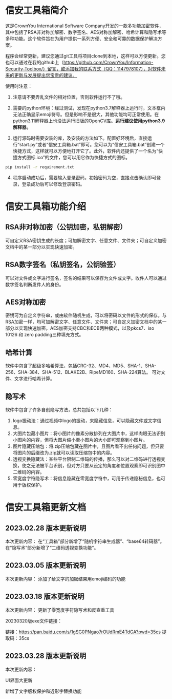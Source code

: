 # 信安工具箱简介

这是CrownYou International Software Company开发的一款多功能加密软件，其中包括了RSA非对称加解密、数字签名、AES对称加解密、哈希计算和隐写术等多种功能。这个软件旨在为用户提供一系列方便、安全和可靠的数据保护解决方案。

程序会经常更新，建议您通过git工具将项目clone到本地，这样可以方便更新。您也可以通过在我的github上（https://github.com/CrownYou/Information-Security-Toolbox/）留言，或添加我的联系方式（QQ：1147978107），对软件未来的更新与发展提出您宝贵的建议。

使用时注意：

1. 注意请不要弄乱文件的相对位置，否则软件运行不了哦。

2. 需要的python环境：经过测试，发现在python3.7解释器上运行时，文本框内无法正确显示emoji符号。但是影响不是很大，其他功能均可正常使用。在python3.11解释器上也没法运行旧版的OpenCV库。**运行建议使用python3.9解释器。**

3. 运行源码时需要安装的库，及安装的方法如下。配置好环境后，直接运行“start.py”或者“信安工具箱.bat”即可。您可以为“信安工具箱.bat”创建一个快捷方式，这样就可以方便地打开它了。此外，软件内还提供了一个名为“快捷方式图标.ico”的文件，您可以用它作为快捷方式的图标。

```cmd
pip install -r requirement.txt
```

4. 程序启动成功后，需要输入登录密码，初始密码为空，直接点击确认即可登录，登录成功后可以修改登录密码。

# 信安工具箱功能介绍

## RSA非对称加密（公钥加密，私钥解密）

可自定义RSA密钥生成的长度；可加解密文字、任意文件、文件夹；可自定义加密文档中的某一部分以实现快速加密。

## RSA数字签名（私钥签名，公钥验签）
可以对文件或文字进行签名，签名的结果可以保存为文件或文字。收件人可以通过数字签名判断发件人的身份。

## AES对称加密
密钥可为自定义字符串，或由软件随机生成，可以将密码以文件的形式的保存。与RSA加密一样，均可加解密文字、任意文件、文件夹；可自定义加密文档中的某一部分以实现快速加密。AES加密支持CBC和ECB两种模式，以及pkcs7、iso 10126 和 zero padding三种填充方式。

## 哈希计算
软件中包含了超级多哈希算法，包括CRC-32、MD4、MD5、SHA-1、SHA-256、SHA-384、SHA-512、BLAKE2B、RipeMD160、SHA-224算法。
可对文件、文字进行哈希计算。

## 隐写术
软件中包含了许多自创隐写方法，总共包括以下几种：
1. logo振动法：通过视频中logo的振动，来隐藏信息，可以隐藏文件或文字信息。
2. 大图片包藏小图片：将小图片的像素分散排列在大图片中，这样肉眼无法识别小图片的内容，但将大图片缩小至小图片的大小即可观察到小图片。
3. 图片隐藏压缩包：将.zip压缩包藏在图片中，且图片看不出任何问题，但只要将图片的后缀改为.zip就可以读取压缩包中的内容。
4. 透视变换隐藏法：某些平台限制二维码的传播，那么可以对二维码进行透视变换，使之无法被平台识别，但对方只要从设定的角度和位置观察即可识别图中二维码的内容。
5. 零宽度字符隐写术：将信息隐藏在零宽度字符中，可用于传递隐秘信息，也可用于版权保护。

# 信安工具箱更新文档

## 2023.02.28 版本更新说明
本次更新内容：
在“工具箱”部分新增了“随机字符串生成器”、“base64转码器”。在“隐写术”部分新增了“二维码透视变换功能”。

## 2023.03.05 版本更新说明

本次更新内容：
添加了给文字的加密结果用emoji编码的功能

## 2023.03.18 版本更新说明

本次更新内容：
更新了零宽度字符隐写术和反查重工具

20230320版exe文件链接：

链接：https://pan.baidu.com/s/1gSG0PNgao7rOUdRmE4TdGA?pwd=35cs 
提取码：35cs

## 2023.03.28 版本更新说明

本次更新内容：

UI界面大更新

新增了文字版权保护和近形字替换功能